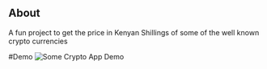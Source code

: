## About

A fun project to get the price in Kenyan Shillings of some of the well known crypto currencies

#Demo
<img src="https://some-crypto-app.herokuapp.com/images/some-crypto-app-demo.png" alt="Some Crypto App Demo">